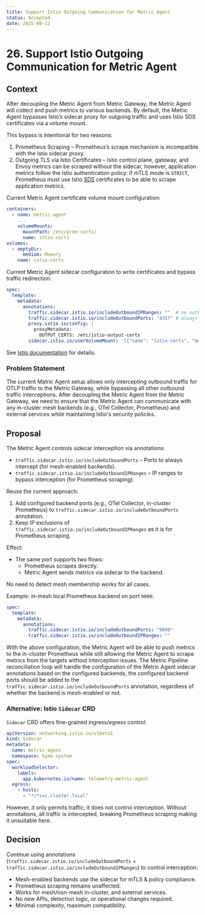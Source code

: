```yaml
---
title: Support Istio Outgoing Communication for Metric Agent
status: Accepted
date: 2025-08-12
---
```


# 26. Support Istio Outgoing Communication for Metric Agent

## Context

After decoupling the Metric Agent from Metric Gateway, the Metric Agent will collect and push metrics to various backends. By default, the Metric Agent bypasses Istio’s sidecar proxy for outgoing traffic and uses Istio SDS certificates via a volume mount.

This bypass is intentional for two reasons:

1. Prometheus Scraping – Prometheus’s scrape mechanism is incompatible with the Istio sidecar proxy.
2. Outgoing TLS via Istio Certificates – Istio control plane, gateway, and Envoy metrics can be scraped without the sidecar, however, application metrics follow the Istio authentication policy: if mTLS mode is `STRICT`, Prometheus must use Istio [SDS](https://www.envoyproxy.io/docs/envoy/latest/configuration/security/secret) certificates to be able to scrape application metrics.

Current Metric Agent certificate volume mount configuration:

```yaml
containers:
  - name: metric-agent
    ...
    volumeMounts:
      mountPath: /etc/prom-certs/
      name: istio-certs
volumes:
  - emptyDir:
      medium: Memory
    name: istio-certs
```

Current Metric Agent sidecar configuration to write certificates and bypass traffic redirection:

```yaml
spec:
  template:
    metadata:
      annotations:
        traffic.sidecar.istio.io/includeOutboundIPRanges: ""  # no outbound interception
        traffic.sidecar.istio.io/includeOutboundPorts: "4317" # always intercept OTLP traffic to Metric Gateway
        proxy.istio.io/config: |  
          proxyMetadata:
            OUTPUT_CERTS: /etc/istio-output-certs
        sidecar.istio.io/userVolumeMount: '[{"name": "istio-certs", "mountPath": "/etc/istio-output-certs"}]'
```

See [Istio documentation](https://istio.io/latest/docs/ops/integrations/prometheus/#tls-settings) for details.

### Problem Statement
The current Matric Agent setup allows only intercepting outbound traffic for OTLP traffic to the Metric Gateway, while bypassing all other outbound traffic interceptions.
After decoupling the Metric Agent from the Metric Gateway, we need to ensure that the Metric Agent can communicate with any in-cluster mesh backends (e.g., OTel Collector, Prometheus) and external services while maintaining Istio's security policies.

## Proposal

The Metric Agent controls sidecar interception via annotations:
- `traffic.sidecar.istio.io/includeOutboundPorts` – Ports to always intercept (for mesh-enabled backends).
- `traffic.sidecar.istio.io/includeOutboundIPRanges` – IP ranges to bypass interception (for Prometheus scraping).

Reuse the current approach:
1. Add configured backend ports (e.g., OTel Collector, in-cluster Prometheus) to `traffic.sidecar.istio.io/includeOutboundPorts` annotation.
2. Keep IP exclusions of `traffic.sidecar.istio.io/includeOutboundIPRanges` as it is for Prometheus scraping.

Effect:
- The same port supports two flows:
  - Prometheus scrapes directly.
  - Metric Agent sends metrics via sidecar to the backend.

No need to detect mesh membership works for all cases.

Example: in-mesh local Prometheus backend on port `9090`:

```yaml
spec:
  template:
    metadata:
      annotations:
        traffic.sidecar.istio.io/includeOutboundPorts: "9090"
        traffic.sidecar.istio.io/includeOutboundIPRanges: ""
```

With the above configuration, the Metric Agent will be able to push metrics to the in-cluster Prometheus while still allowing the Metric Agent to scrape metrics from the targets without interception issues.
The Metric Pipeline reconciliation loop will handle the configuration of the Metric Agent sidecar annotations based on the configured backends, the configured backend ports should be added to the `traffic.sidecar.istio.io/includeOutboundPorts` annotation, regardless of whether the backend is mesh-enabled or not.

### Alternative: Istio `Sidecar` CRD
`Sidecar` CRD offers fine-grained ingress/egress control:

```yaml
apiVersion: networking.istio.io/v1beta1
kind: Sidecar
metadata:
  name: metric-agent
  namespace: kyma-system
spec:
  workloadSelector:
    labels:
      app.kubernetes.io/name: telemetry-metric-agent
  egress:
    - hosts:
      - "*/*svc.cluster.local"
```

However, it only permits traffic; it does not control interception. Without annotations, all traffic is intercepted, breaking Prometheus scraping making it unsuitable here.

## Decision

Continue using annotations (`traffic.sidecar.istio.io/includeOutboundPorts` + `traffic.sidecar.istio.io/includeOutboundIPRanges`) to control interception:

- Mesh-enabled backends use the sidecar for mTLS & policy compliance.
- Prometheus scraping remains unaffected.
- Works for mesh/non-mesh in-cluster, and external services.
- No new APIs, detection logic, or operational changes required.
- Minimal complexity, maximum compatibility.

